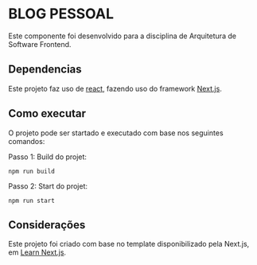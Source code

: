 # BLOG PESSOAL

Este componente foi desenvolvido para a disciplina de Arquitetura de Software Frontend.

## Dependencias

Este projeto faz uso de [react](https://react.dev/learn), fazendo uso do framework [Next.js](https://nextjs.org/docs).

## Como executar

O projeto pode ser startado e executado com base nos seguintes comandos:

Passo 1: Build do projet:
```shell
npm run build
```
Passo 2: Start do projet:
```shell
npm run start
```

## Considerações

Este projeto foi criado com base no template disponibilizado pela Next.js, em [Learn Next.js](https://nextjs.org/learn).